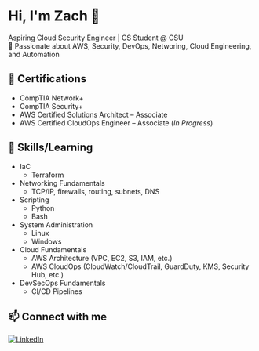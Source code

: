# Hi, I'm Zach 👋  
Aspiring Cloud Security Engineer | CS Student @ CSU  
🔐 Passionate about AWS, Security, DevOps, Networing, Cloud Engineering, and Automation

## 📜 Certifications
- CompTIA Network+
- CompTIA Security+
- AWS Certified Solutions Architect – Associate
- AWS Certified CloudOps Engineer – Associate (_In Progress_)

## 🚀 Skills/Learning
- IaC
  - Terraform
- Networking Fundamentals
  - TCP/IP, firewalls, routing, subnets, DNS
- Scripting
  - Python
  - Bash
- System Administration
  - Linux
  - Windows
- Cloud Fundamentals
  - AWS Architecture (VPC, EC2, S3, IAM, etc.)
  - AWS CloudOps (CloudWatch/CloudTrail, GuardDuty, KMS, Security Hub, etc.)
- DevSecOps Fundamentals
  - CI/CD Pipelines

## 📫 Connect with me
[![LinkedIn](https://img.shields.io/badge/LinkedIn-blue?logo=linkedin)]([https://linkedin.com/in/zach-maestas-325a482b6])
